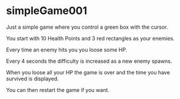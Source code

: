 # simpleGame001

Just a simple game where you control a green box with the cursor.

You start with 10 Health Points and 3 red rectangles as your enemies.

Every time an enemy hits you you loose some HP.

Every 4 seconds the difficulty is increased as a new enemy spawns.

When you loose all your HP the game is over and the time you have survived is displayed.

You can then restart the game if you want.
